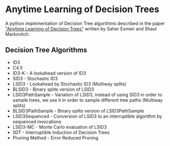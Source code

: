 # Anytime Learning of Decision Trees
A python implementation of Decision Tree algorithms described in the paper ["Anytime Learning of Decision Trees"](https://www.jmlr.org/papers/volume8/esmeir07a/esmeir07a.pdf) written by Saher Esmeir and Shaul Markovitch.

## Decision Tree Algorithms
* ID3
* C4.5
* ID3-K - A lookahead version of ID3
* SID3 - Stochastic ID3
* LSID3 - Lookahead by Stochastic ID3 (Multiway splits)
* BLSID3 - Binary splits version of LSID3
* LSID3PathSample - Variation of LSID3, instead of using SID3 in order to sample trees, we use it in order to sample different tree paths (Multiway splits)
* BLSID3PathSample - Binary splits version of LSID3PathSample
* LSID3Sequenced - Conversion of LSID3 to an interruptible algorithm by sequenced invocations
* LSID3-MC - Monte Carlo evaluation of LSID3
* IIDT - Interruptible Induction of Decision Trees
* Pruning Method - Error Reduced Pruning

